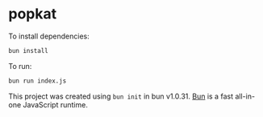 # popkat

To install dependencies:

```bash
bun install
```

To run:

```bash
bun run index.js
```

This project was created using `bun init` in bun v1.0.31. [Bun](https://bun.sh) is a fast all-in-one JavaScript runtime.
